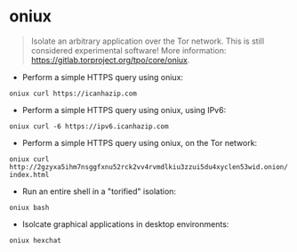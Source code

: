 # oniux

> Isolate an arbitrary application over the Tor network.
> This is still considered experimental software! More information: <https://gitlab.torproject.org/tpo/core/oniux>.

- Perform a simple HTTPS query using oniux:

`oniux curl https://icanhazip.com`

- Perform a simple HTTPS query using oniux, using IPv6:

`oniux curl -6 https://ipv6.icanhazip.com`

- Perform a simple HTTPS query using oniux, on the Tor network:

`oniux curl http://2gzyxa5ihm7nsggfxnu52rck2vv4rvmdlkiu3zzui5du4xyclen53wid.onion/index.html`

- Run an entire shell in a "torified" isolation:

`oniux bash`

- Isolcate graphical applications in desktop environments:

`oniux hexchat`
